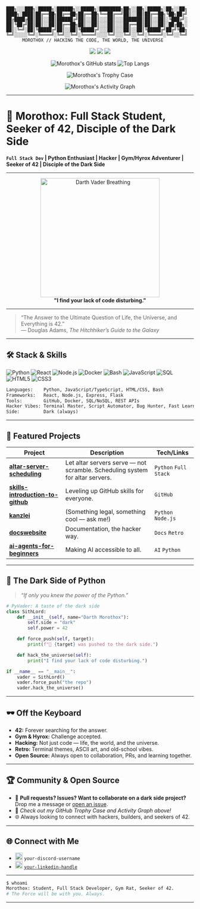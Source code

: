 ```

███╗░░░███╗░█████╗░██████╗░░█████╗░████████╗██╗░░██╗░█████╗░██╗░░██╗
████╗░████║██╔══██╗██╔══██╗██╔══██╗╚══██╔══╝██║░░██║██╔══██╗╚██╗██╔╝
██╔████╔██║██║░░██║██████╔╝██║░░██║░░░██║░░░███████║██║░░██║░╚███╔╝░
██║╚██╔╝██║██║░░██║██╔══██╗██║░░██║░░░██║░░░██╔══██║██║░░██║░██╔██╗░
██║░╚═╝░██║╚█████╔╝██║░░██║╚█████╔╝░░░██║░░░██║░░██║╚█████╔╝██╔╝╚██╗
╚═╝░░░░░╚═╝░╚════╝░╚═╝░░╚═╝░╚════╝░░░░╚═╝░░░╚═╝░░╚═╝░╚════╝░╚═╝░░╚═╝
      MOROTHOX // HACKING THE CODE, THE WORLD, THE UNIVERSE
```

<p align="center">
  <img src="https://img.shields.io/badge/RETRO_RED-HACKER-FF3636?style=for-the-badge&logo=hackthebox&logoColor=white">
  <img src="https://img.shields.io/badge/THE_FORCE-FULL_STACK-900C3F?style=for-the-badge&logo=python&logoColor=white">
  <img src="https://img.shields.io/badge/42-THE_ANSWER-222?style=for-the-badge&logo=42&logoColor=white">
</p>

<p align="center">
  <img src="https://github-readme-stats.vercel.app/api?username=Morothox&show_icons=true&theme=darcula&hide=prs&title_color=ff3636&icon_color=900C3F&text_color=fff&bg_color=1a1a1a" alt="Morothox's GitHub stats" />
  <img src="https://github-readme-stats.vercel.app/api/top-langs/?username=Morothox&layout=compact&theme=darcula&title_color=ff3636&text_color=fff&bg_color=1a1a1a" alt="Top Langs" />
</p>

<p align="center">
  <img src="https://github-profile-trophy.vercel.app/?username=Morothox&theme=darkhub&column=4" alt="Morothox's Trophy Case" />
</p>

<p align="center">
  <img src="https://github-readme-activity-graph.cyclic.app/graph?username=Morothox&theme=dracula" alt="Morothox's Activity Graph"/>
</p>

---

# 👾 **Morothox**: Full Stack Student, Seeker of 42, Disciple of the Dark Side

**`Full Stack Dev` | Python Enthusiast | Hacker | Gym/Hyrox Adventurer | Seeker of 42 | Disciple of the Dark Side**

---

<div align="center">
  <img src="https://media.giphy.com/media/3o7btPCcdNniyf0ArS/giphy.gif" width="320" alt="Darth Vader Breathing"/>
  <br>
  <b>
    "I find your lack of code disturbing."
  </b>
</div>

---

> “The Answer to the Ultimate Question of Life, the Universe, and Everything is 42.”  
> — Douglas Adams, _The Hitchhiker’s Guide to the Galaxy_

---

## 🛠️ Stack & Skills

![Python](https://img.shields.io/badge/-Python-222?style=flat-square&logo=python&logoColor=FF3636)
![React](https://img.shields.io/badge/-React-222?style=flat-square&logo=react&logoColor=FF3636)
![Node.js](https://img.shields.io/badge/-Node.js-222?style=flat-square&logo=node.js&logoColor=FF3636)
![Docker](https://img.shields.io/badge/-Docker-222?style=flat-square&logo=docker&logoColor=FF3636)
![Bash](https://img.shields.io/badge/-Bash-222?style=flat-square&logo=gnubash&logoColor=FF3636)
![JavaScript](https://img.shields.io/badge/-JavaScript-222?style=flat-square&logo=javascript&logoColor=FF3636)
![SQL](https://img.shields.io/badge/-SQL-222?style=flat-square&logo=postgresql&logoColor=FF3636)
![HTML5](https://img.shields.io/badge/-HTML5-222?style=flat-square&logo=html5&logoColor=FF3636)
![CSS3](https://img.shields.io/badge/-CSS3-222?style=flat-square&logo=css3&logoColor=FF3636)

```txt
Languages:    Python, JavaScript/TypeScript, HTML/CSS, Bash
Frameworks:   React, Node.js, Express, Flask
Tools:        GitHub, Docker, SQL/NoSQL, REST APIs
Hacker Vibes: Terminal Master, Script Automator, Bug Hunter, Fast Learner
Side:         Dark (always)
```

---

## 🚀 Featured Projects

| Project | Description | Tech/Links |
| ------- | ----------- | ---------- |
| [**altar-server-scheduling**](https://github.com/Morothox/altar-server-scheduling) | Let altar servers serve — not scramble. Scheduling system for altar servers. | `Python` `Full Stack` |
| [**skills-introduction-to-github**](https://github.com/Morothox/skills-introduction-to-github) | Leveling up GitHub skills for everyone. | `GitHub` |
| [**kanzlei**](https://github.com/Morothox/kanzlei) | (Something legal, something cool — ask me!) | `Python` `Node.js` |
| [**docswebsite**](https://github.com/Morothox/docswebsite) | Documentation, the hacker way. | `Docs` `Retro` |
| [**ai-agents-for-beginners**](https://github.com/Morothox/ai-agents-for-beginners) | Making AI accessible to all. | `AI` `Python` |

---

## 🌌 The Dark Side of Python  
> _“If only you knew the power of the Python.”_  

```python
# PyVader: A taste of the dark side
class SithLord:
    def __init__(self, name="Darth Morothox"):
        self.side = "dark"
        self.power = 42

    def force_push(self, target):
        print(f"🚨 {target} was pushed to the dark side.")

    def hack_the_universe(self):
        print("I find your lack of code disturbing.")

if __name__ == "__main__":
    vader = SithLord()
    vader.force_push("the repo")
    vader.hack_the_universe()
```

---

## 🕶️ Off the Keyboard

- **42:** Forever searching for the answer.  
- **Gym & Hyrox:** Challenge accepted.  
- **Hacking:** Not just code — life, the world, and the universe.
- **Retro:** Terminal themes, ASCII art, and old-school vibes.
- **Open Source:** Always open to collaboration, PRs, and learning together.

---

## 🏆 Community & Open Source

- 💬 **Pull requests? Issues? Want to collaborate on a dark side project?**  
  Drop me a message or [open an issue](https://github.com/Morothox/altar-server-scheduling/issues).
- 🏅 _Check out my GitHub Trophy Case and Activity Graph above!_
- 🌐 Always looking to connect with hackers, builders, and seekers of 42.

---

## 🌐 Connect with Me

- <img src="https://img.shields.io/badge/Discord-FF3636?style=for-the-badge&logo=discord&logoColor=white" height="20"/> `your-discord-username`
- <img src="https://img.shields.io/badge/LinkedIn-FF3636?style=for-the-badge&logo=linkedin&logoColor=white" height="20"/> [`your-linkedin-handle`](https://linkedin.com/in/your-linkedin-handle)
<!-- Replace the above with your real links! -->
<!-- Optionally add a visitor counter below: -->
<!-- ![visitors](https://hits.seeyoufarm.com/api/count/incr/badge.svg?url=https://github.com/Morothox&title=Visitors) -->

---

```bash
$ whoami
Morothox: Student, Full Stack Developer, Gym Rat, Seeker of 42.
# The Force will be with you. Always.
```

---

<!--
            .-""-.
           / .--. \
          / /    \ \
          | |    | |
          | |.-""-.|
         ///`.::::.`\
        ||| ::/  \:: ;
        ||; ::\__/:: ;
         \\\ '::::' /
          `=':-..-'`
 // RETRO HACK THE SANCTUARY //
-->
